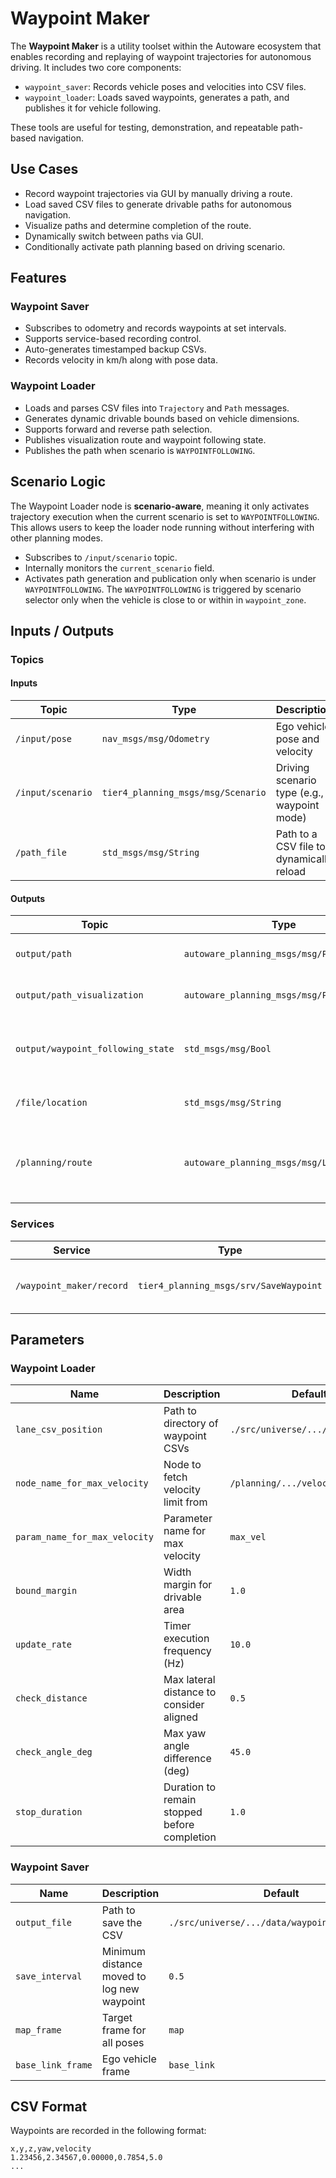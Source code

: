 # Waypoint Maker

The **Waypoint Maker** is a utility toolset within the Autoware ecosystem that enables recording and replaying of waypoint trajectories for autonomous driving. It includes two core components:

- `waypoint_saver`: Records vehicle poses and velocities into CSV files.
- `waypoint_loader`: Loads saved waypoints, generates a path, and publishes it for vehicle following.

These tools are useful for testing, demonstration, and repeatable path-based navigation.

## Use Cases

- Record waypoint trajectories via GUI by manually driving a route.
- Load saved CSV files to generate drivable paths for autonomous navigation.
- Visualize paths and determine completion of the route.
- Dynamically switch between paths via GUI.
- Conditionally activate path planning based on driving scenario.

## Features

### Waypoint Saver

- Subscribes to odometry and records waypoints at set intervals.
- Supports service-based recording control.
- Auto-generates timestamped backup CSVs.
- Records velocity in km/h along with pose data.

### Waypoint Loader

- Loads and parses CSV files into `Trajectory` and `Path` messages.
- Generates dynamic drivable bounds based on vehicle dimensions.
- Supports forward and reverse path selection.
- Publishes visualization route and waypoint following state.
- Publishes the path when scenario is `WAYPOINTFOLLOWING`.

## Scenario Logic

The Waypoint Loader node is **scenario-aware**, meaning it only activates trajectory execution when the current scenario is set to `WAYPOINTFOLLOWING`. This allows users to keep the loader node running without interfering with other planning modes.

- Subscribes to `/input/scenario` topic.
- Internally monitors the `current_scenario` field.
- Activates path generation and publication only when scenario is under `WAYPOINTFOLLOWING`. The `WAYPOINTFOLLOWING` is triggered by scenario selector only when the vehicle is close to or within in `waypoint_zone`.

## Inputs / Outputs

### Topics

#### Inputs

| Topic             | Type                                      | Description                                  |
|------------------|-------------------------------------------|----------------------------------------------|
| `/input/pose`     | `nav_msgs/msg/Odometry`                   | Ego vehicle pose and velocity                 |
| `/input/scenario` | `tier4_planning_msgs/msg/Scenario`        | Driving scenario type (e.g., waypoint mode)   |
| `/path_file`      | `std_msgs/msg/String`                     | Path to a CSV file to dynamically reload      |

#### Outputs

| Topic                             | Type                                                | Description                                  |
|----------------------------------|-----------------------------------------------------|----------------------------------------------|
| `output/path`                     | `autoware_planning_msgs/msg/Path`                  | Main driving path from waypoints             |
| `output/path_visualization`      | `autoware_planning_msgs/msg/Path`                  | Visual version of the path                   |
| `output/waypoint_following_state`| `std_msgs/msg/Bool`                                 | Flag indicating if goal has been reached     |
| `/file/location`                 | `std_msgs/msg/String`                              | Current loaded file path                     |
| `/planning/route`                | `autoware_planning_msgs/msg/LaneletRoute`          | Pseudo-route message for downstream modules  |

### Services

| Service                       | Type                               | Description                               |
|------------------------------|------------------------------------|-------------------------------------------|
| `/waypoint_maker/record`     | `tier4_planning_msgs/srv/SaveWaypoint`      | Start or stop recording to file           |

## Parameters

### Waypoint Loader

| Name                         | Description                                  | Default |
|------------------------------|----------------------------------------------|---------|
| `lane_csv_position`         | Path to directory of waypoint CSVs           | `./src/universe/.../data/` |
| `node_name_for_max_velocity`| Node to fetch velocity limit from            | `/planning/.../velocity_smoother` |
| `param_name_for_max_velocity`| Parameter name for max velocity             | `max_vel` |
| `bound_margin`              | Width margin for drivable area               | `1.0`    |
| `update_rate`               | Timer execution frequency (Hz)               | `10.0`   |
| `check_distance`            | Max lateral distance to consider aligned     | `0.5`    |
| `check_angle_deg`           | Max yaw angle difference (deg)               | `45.0`   |
| `stop_duration`             | Duration to remain stopped before completion | `1.0`    |

### Waypoint Saver

| Name              | Description                                   | Default              |
|-------------------|-----------------------------------------------|----------------------|
| `output_file`     | Path to save the CSV                          | `./src/universe/.../data/waypoint_default.csv`         |
| `save_interval`   | Minimum distance moved to log new waypoint    | `0.5`                |
| `map_frame`       | Target frame for all poses                    | `map`                |
| `base_link_frame` | Ego vehicle frame                             | `base_link`          |

## CSV Format

Waypoints are recorded in the following format:

```csv
x,y,z,yaw,velocity
1.23456,2.34567,0.00000,0.7854,5.0
...

